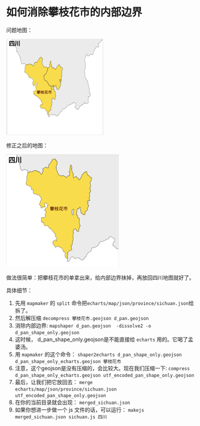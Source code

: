 # 如何消除攀枝花市的内部边界


问题地图：

![screenshot](../image/panzhihua/bianjie.png)

修正之后的地图：

![screenshot](../image/panzhihua/wubianjie.png)


做法很简单：把攀枝花市的单拿出来，给内部边界抹掉，再放回四川地图就好了。

具体细节：

1. 先用 `mapmaker` 的 `split` 命令把`echarts/map/json/province/sichuan.json`给拆了。
2. 然后解压缩 `decompress 攀枝花市.geojson d_pan.geojson`
3. 消除内部边界: `mapshaper d_pan.geojson  -dissolve2 -o d_pan_shape_only.geojson`
4. 这时候， d_pan_shape_only.geojson是不能直接给 `echarts` 用的。它喝了孟婆汤。
5. 用 `mapmaker` 的这个命令： `shaper2echarts d_pan_shape_only.geojson d_pan_shape_only_echarts.geojson 攀枝花市`
6. 注意，这个geojson是没有压缩的，会比较大。现在我们压缩一下: `compress d_pan_shape_only_echarts.geojson utf_encoded_pan_shape_only.geojson`
7. 最后，让我们把它放回去： `merge echarts/map/json/province/sichuan.json utf_encoded_pan_shape_only.geojson`
8. 在你的当前目录就会出现： `merged_sichuan.json`
9. 如果你想进一步做一个 js 文件的话，可以运行： `makejs merged_sichuan.json sichuan.js 四川`